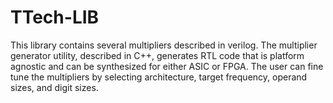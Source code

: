 # TTech-LIB

This library contains several multipliers described in verilog. The multiplier generator utility, described in C++, generates RTL code that is platform agnostic and can be synthesized for either ASIC or FPGA. The user can fine tune the multipliers by selecting architecture, target frequency, operand sizes, and digit sizes.
